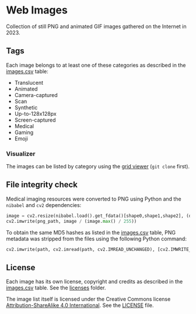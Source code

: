 # Web Images

Collection of still PNG and animated GIF images gathered on the Internet in 2023.

## Tags

Each image belongs to at least one of these categories as described in the [images.csv](2023/images.csv) table:

- Translucent
- Animated
- Camera-captured
- Scan
- Synthetic
- Up-to-128x128px
- Screen-captured
- Medical
- Gaming
- Emoji

### Visualizer

The images can be listed by category using the [grid viewer](2023/index.html) (`git clone` first).

## File integrity check

Medical imaging resources were converted to PNG using Python and the `nibabel` and `cv2` dependencies:

```py
image = cv2.resize(nibabel.load().get_fdata()[shape0,shape1,shape2], (dimension0, dimension1))
cv2.imwrite(png_path, image / (image.max() / 255))
```

To obtain the same MD5 hashes as listed in the [images.csv](2023/images.csv) table, PNG metadata was stripped from the files using the following Python command:

```py
cv2.imwrite(path, cv2.imread(path, cv2.IMREAD_UNCHANGED), [cv2.IMWRITE_PNG_COMPRESSION, 9])
```

## License

Each image has its own license, copyright and credits as described in the [images.csv](2023/images.csv) table. See the [licenses](2023/licenses) folder.

The image list itself is licensed under the Creative Commons license [Attribution-ShareAlike 4.0 International](https://creativecommons.org/licenses/by-sa/4.0/). See the [LICENSE](LICENSE) file.
